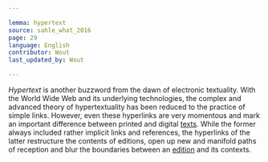 ```yaml
---

lemma: hypertext
source: sahle_what_2016
page: 29
language: English
contributor: Wout
last_updated_by: Wout

---
```


_Hypertext_ is another buzzword from the dawn of electronic textuality. With the World Wide Web and its underlying technologies, the complex and advanced theory of hypertextuality has been reduced to the practice of simple links. However, even these hyperlinks are very momentous and mark an important difference between printed and digital [texts](text.html). While the former always included rather implicit links and references, the hyperlinks of the latter restructure the contents of editions, open up new and manifold paths of reception and blur the boundaries between an [edition](editionScholarly.html) and its contexts.
